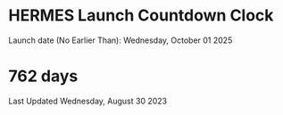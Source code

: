 # HERMES Launch Countdown Clock

Launch date (No Earlier Than): Wednesday, October 01 2025
# 762 days

Last Updated Wednesday, August 30 2023